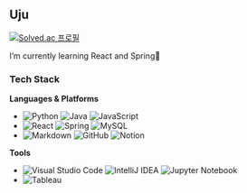 ## Uju 
[![Solved.ac 프로필](http://mazassumnida.wtf/api/mini/generate_badge?boj=pepper_mis)](https://solved.ac/pepper_mis)

I’m currently learning React and Spring🌱

### Tech Stack
**Languages & Platforms**
 
- ![Python](https://img.shields.io/badge/-Python-333333?style=flat&logo=python) ![Java](https://img.shields.io/badge/-Java-333333?style=flat&logo=Java&logoColor=007396) ![JavaScript](https://img.shields.io/badge/-JavaScript-333333?style=flat&logo=javascript)  
- ![React](https://img.shields.io/badge/-React-333333?style=flat&logo=react) ![Spring](https://img.shields.io/badge/-Spring-333333?style=flat&logo=spring) ![MySQL](https://img.shields.io/badge/-MySQL-333333?style=flat&logo=mysql)
- ![Markdown](https://img.shields.io/badge/-Markdown-333333?style=flat&logo=markdown) ![GitHub](https://img.shields.io/badge/-GitHub-333333?style=flat&logo=github) ![Notion](https://img.shields.io/badge/-Notion-333333?style=flat&logo=notion)  

**Tools**
- ![Visual Studio Code](https://img.shields.io/badge/-Visual%20Studio%20Code-333333?style=flat&logo=visual-studio-code&logoColor=007ACC) ![IntelliJ IDEA](https://img.shields.io/badge/-IntelliJ-333333?style=flat&logo=IntelliJ-idea) ![Jupyter Notebook](https://img.shields.io/badge/Jupyter%20Notebook-333333?style=flat&logo=jupyter)
- ![Tableau](https://img.shields.io/badge/-Tableau-333333?style=flat&logo=tableau)


<!--
**black-pepper/black-pepper** is a ✨ _special_ ✨ repository because its `README.md` (this file) appears on your GitHub profile.

Here are some ideas to get you started:

- 🔭 I’m currently working on ...
- 🌱 I’m currently learning ...
- 👯 I’m looking to collaborate on ...
- 🤔 I’m looking for help with ...
- 💬 Ask me about ...
- 📫 How to reach me: ...
- 😄 Pronouns: ...
- ⚡ Fun fact: ...
-->
